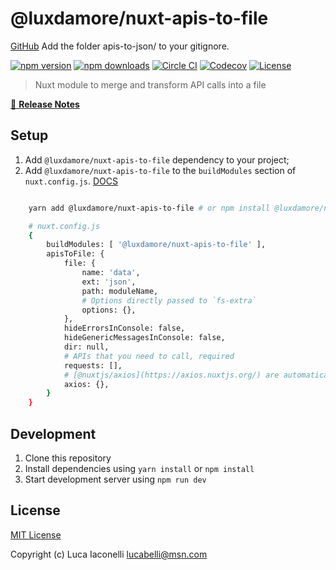 # @luxdamore/nuxt-apis-to-file

[GitHub](https://github.com/nuxt/nuxt.js/issues/123#issuecomment-272246782)
Add the folder apis-to-json/ to your gitignore.

[![npm version][npm-version-src]][npm-version-href]
[![npm downloads][npm-downloads-src]][npm-downloads-href]
[![Circle CI][circle-ci-src]][circle-ci-href]
[![Codecov][codecov-src]][codecov-href]
[![License][license-src]][license-href]

> Nuxt module to merge and transform API calls into a file

[📖 **Release Notes**](./CHANGELOG.md)

## Setup

1. Add `@luxdamore/nuxt-apis-to-file` dependency to your project;
2. Add `@luxdamore/nuxt-apis-to-file` to the `buildModules` section of `nuxt.config.js`. [DOCS](https://nuxtjs.org/guide/modules/#build-only-modules)

```bash

    yarn add @luxdamore/nuxt-apis-to-file # or npm install @luxdamore/nuxt-apis-to-file

    # nuxt.config.js
    {
        buildModules: [ '@luxdamore/nuxt-apis-to-file' ],
        apisToFile: {
            file: {
                name: 'data',
                ext: 'json',
                path: moduleName,
                # Options directly passed to `fs-extra`
                options: {},
            },
            hideErrorsInConsole: false,
            hideGenericMessagesInConsole: false,
            dir: null,
            # APIs that you need to call, required
            requests: [],
            # [@nuxtjs/axios](https://axios.nuxtjs.org/) are automatically injected, but you can override them here
            axios: {},  
        }
    }

```

## Development

1. Clone this repository
2. Install dependencies using `yarn install` or `npm install`
3. Start development server using `npm run dev`

## License

[MIT License](./LICENSE)

Copyright (c) Luca Iaconelli <lucabelli@msn.com>

<!-- Badges -->
[npm-version-src]: https://img.shields.io/npm/v/@luxdamore/nuxt-apis-to-file/latest.svg?style=flat-square
[npm-version-href]: https://npmjs.com/package/@luxdamore/nuxt-apis-to-file

[npm-downloads-src]: https://img.shields.io/npm/dt/@luxdamore/nuxt-apis-to-file.svg?style=flat-square
[npm-downloads-href]: https://npmjs.com/package/@luxdamore/nuxt-apis-to-file

[circle-ci-src]: https://img.shields.io/circleci/project/github/LuXDAmore/nuxt-apis-to-file.svg?style=flat-square
[circle-ci-href]: https://circleci.com/gh/LuXDAmore/nuxt-apis-to-file

[codecov-src]: https://img.shields.io/codecov/c/github/LuXDAmore/nuxt-apis-to-file.svg?style=flat-square
[codecov-href]: https://codecov.io/gh/LuXDAmore/nuxt-apis-to-file

[license-src]: https://img.shields.io/npm/l/@luxdamore/nuxt-apis-to-file.svg?style=flat-square
[license-href]: https://npmjs.com/package/@luxdamore/nuxt-apis-to-file
